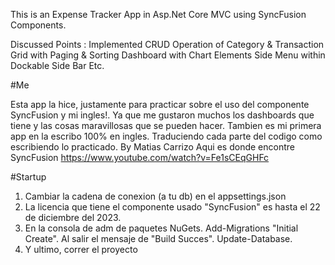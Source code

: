 This is an Expense Tracker App in Asp.Net Core MVC using SyncFusion Components.

Discussed Points :
Implemented CRUD Operation of Category & Transaction
Grid with Paging & Sorting
Dashboard with Chart Elements
Side Menu within Dockable Side Bar
Etc.

#Me

Esta app la hice, justamente para practicar sobre el uso del componente SyncFusion y mi ingles!. Ya que me gustaron muchos los dashboards que tiene y las cosas maravillosas que se pueden hacer. Tambien es mi primera app en la escribo 100% en ingles. Traduciendo cada parte del codigo como escribiendo lo practicado.
By Matias Carrizo
Aqui es donde encontre SyncFusion
https://www.youtube.com/watch?v=Fe1sCEqGHFc

#Startup

1. Cambiar la cadena de conexion (a tu db) en el appsettings.json
2. La licencia que tiene el componente usado "SyncFusion" es hasta el 22 de diciembre del 2023.
3. En la consola de adm de paquetes NuGets. Add-Migrations "Initial Create". Al salir el mensaje de "Build Succes". Update-Database.
4. Y ultimo, correr el proyecto



